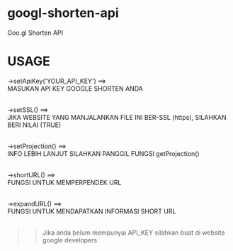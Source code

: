 # googl-shorten-api
Goo.gl Shorten API

# USAGE

->setApiKey('YOUR_API_KEY') ==> <br/>
MASUKAN API KEY GOOGLE SHORTEN ANDA <br/><br/>

->setSSL() ==> <br/>
JIKA WEBSITE YANG MANJALANKAN FILE INI BER-SSL (https), SILAHKAN BERI NILAI (TRUE) <br/><br/>

->setProjection() ==> <br/>
INFO LEBIH LANJUT SILAHKAN PANGGIL FUNGSI getProjection() <br/> <br/>

->shortURL() ==> <br/>
FUNGSI UNTUK MEMPERPENDEK URL <br/><br/>

->expandURL() ==> <br/>
FUNGSI UNTUK MENDAPATKAN INFORMASI SHORT URL <br/><br/>

>> Jika anda belum mempunyai API_KEY silahkan buat di website google developers
